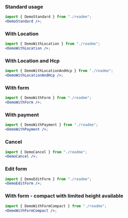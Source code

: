 ### Standard usage

```jsx harmony
import { DemoStandard } from "./readme";
<DemoStandard />;
```

### With Location

```jsx harmony
import { DemoWithLocation } from "./readme";
<DemoWithLocation />;
```

### With Location and Hcp

```jsx harmony
import { DemoWithLocationAndHcp } from "./readme";
<DemoWithLocationAndHcp />;
```

### With form

```jsx harmony
import { DemoWithForm } from "./readme";
<DemoWithForm />;
```

### With payment

```jsx harmony
import { DemoWithPayment } from "./readme";
<DemoWithPayment />;
```

### Cancel

```jsx harmony
import { DemoCancel } from "./readme";
<DemoCancel />;
```

### Edit form

```jsx harmony
import { DemoEditForm } from "./readme";
<DemoEditForm />;
```

### With form - compact with limited height available

```jsx harmony
import { DemoWithFormCompact } from "./readme";
<DemoWithFormCompact />;
```
